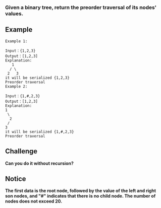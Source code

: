 ### Given a binary tree, return the preorder traversal of its nodes' values.
## Example
```
Example 1:

Input：{1,2,3}
Output：[1,2,3]
Explanation:
   1
  / \
 2   3
it will be serialized {1,2,3}
Preorder traversal
Example 2:

Input：{1,#,2,3}
Output：[1,2,3]
Explanation:
1
 \
  2
 /
3
it will be serialized {1,#,2,3}
Preorder traversal
```
## Challenge
**Can you do it without recursion?**

## Notice
**The first data is the root node, followed by the value of the left and right son nodes, and "#" indicates that there is no child node.
The number of nodes does not exceed 20.**

